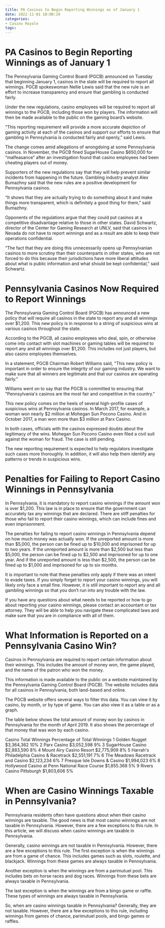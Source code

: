 ```yaml
---
title: PA Casinos to Begin Reporting Winnings as of January 1
date: 2022-11-01 10:08:29
categories:
- Casino Royale
tags:
---
```



#  PA Casinos to Begin Reporting Winnings as of January 1

The Pennsylvania Gaming Control Board (PGCB) announced on Tuesday that beginning January 1, casinos in the state will be required to report all winnings. PGCB spokeswoman Nellie Lewis said that the new rule is an effort to increase transparency and ensure that gambling is conducted fairly.

Under the new regulations, casino employees will be required to report all winnings to the PGCB, including those won by players. The information will then be made available to the public on the gaming board’s website.

“This reporting requirement will provide a more accurate depiction of gaming activity at each of the casinos and support our efforts to ensure that gambling in Pennsylvania is conducted fairly and openly,” said Lewis.

The change comes amid allegations of wrongdoing at some Pennsylvania casinos. In November, the PGCB fined SugarHouse Casino $650,000 for “malfeasance” after an investigation found that casino employees had been cheating players out of money.

Supporters of the new regulations say that they will help prevent similar incidents from happening in the future. Gambling industry analyst Alex Bumazhny said that the new rules are a positive development for Pennsylvania casinos.

“It shows that they are actually trying to do something about it and make things more transparent, which is definitely a good thing for them,” said Bumazhny.

Opponents of the regulations argue that they could put casinos at a competitive disadvantage relative to those in other states. David Schwartz, director of the Center for Gaming Research at UNLV, said that casinos in Nevada do not have to report winnings and as a result are able to keep their operations confidential.

“The fact that they are doing this unnecessarily opens up Pennsylvanian casinos to more scrutiny than their counterparts in other states, who are not forced to do this because their jurisdictions have more liberal attitudes about what is public information and what should be kept confidential,” said Schwartz.

#  Pennsylvania Casinos Now Required to Report Winnings

The Pennsylvania Gaming Control Board (PGCB) has announced a new policy that will require all casinos in the state to report any and all winnings over $1,200. This new policy is in response to a string of suspicious wins at various casinos throughout the state.

According to the PGCB, all casino employees who deal, spin, or otherwise come into contact with slot machines or gaming tables will be required to report any and all winnings over $1,200. This includes not just players, but also casino employees themselves.

In a statement, PGCB Chairman Robert Williams said, "This new policy is important in order to ensure the integrity of our gaming industry. We want to make sure that all winners are legitimate and that our casinos are operating fairly."

Williams went on to say that the PGCB is committed to ensuring that "Pennsylvania's casinos are the most fair and competitive in the country."

This new policy comes on the heels of several high-profile cases of suspicious wins at Pennsylvania casinos. In March 2017, for example, a woman won nearly $2 million at Mohegan Sun Pocono Casino. And in October 2017, a man won more than $3 million at Parx Casino.

In both cases, officials with the casinos expressed doubts about the legitimacy of the wins. Mohegan Sun Pocono Casino even filed a civil suit against the woman for fraud. The case is still pending.

The new reporting requirement is expected to help regulators investigate such cases more thoroughly. In addition, it will also help them identify any patterns or trends in suspicious wins.

#  Penalties for Failing to Report Casino Winnings in Pennsylvania

In Pennsylvania, it is mandatory to report casino winnings if the amount won is over $1,200. This law is in place to ensure that the government can accurately tax any winnings that are declared. There are stiff penalties for those who fail to report their casino winnings, which can include fines and even imprisonment.

The penalties for failing to report casino winnings in Pennsylvania depend on how much money was actually won. If the unreported amount is more than $5,000, the person can be fined up to $10,000 and imprisoned for up to two years. If the unreported amount is more than $2,500 but less than $5,000, the person can be fined up to $2,500 and imprisoned for up to one year. And if the unreported amount is less than $2,500, the person can be fined up to $1,000 and imprisoned for up to six months.

It is important to note that these penalties only apply if there was an intent to evade taxes. If you simply forget to report your casino winnings, you will likely only face a small fine. However, it is still important to report any and all gambling winnings so that you don’t run into any trouble with the law.

If you have any questions about what needs to be reported or how to go about reporting your casino winnings, please contact an accountant or tax attorney. They will be able to help you navigate these complicated laws and make sure that you are in compliance with all of them.

#  What Information is Reported on a Pennsylvania Casino Win? 

Casinos in Pennsylvania are required to report certain information about their winnings. This includes the amount of money won, the game played, and the name of the patron who won the money.

This information is made available to the public on a website maintained by the Pennsylvania Gaming Control Board (PGCB). The website includes data for all casinos in Pennsylvania, both land-based and online.

The PGCB website offers several ways to filter this data. You can view it by casino, by month, or by type of game. You can also view it as a table or as a graph.

The table below shows the total amount of money won by casinos in Pennsylvania for the month of April 2019. It also shows the percentage of that money that was won by each casino.

   Casino	Total Winnings	Percentage of Total Winnings
1	Golden Nugget	$3,364,362	10%
2	Parx Casino	$3,052,598	9%
3	SugarHouse Casino	$2,883,590	8%
4	Mount Airy Casino Resort	$2,775,909	8%
5	Harrah's Philadelphia Casino & Racetrack	$2,551,191	7%
6	The Meadows Racetrack and Casino	$2,123,234 	6%
7	Presque Isle Downs & Casino 	$1,994,023 	6%
8   Hollywood Casino at Penn National Race Course $1,855.368 5%
9   Rivers Casino Pittsburgh $1,803,606 5%

#  When are Casino Winnings Taxable in Pennsylvania?

Pennsylvania residents often have questions about when their casino winnings are taxable. The good news is that most casino winnings are not taxable in Pennsylvania. However, there are a few exceptions to this rule. In this article, we will discuss when casino winnings are taxable in Pennsylvania.

Generally, casino winnings are not taxable in Pennsylvania. However, there are a few exceptions to this rule. The first exception is when the winnings are from a game of chance. This includes games such as slots, roulette, and blackjack. Winnings from these games are always taxable in Pennsylvania.

Another exception is when the winnings are from a parimutuel pool. This includes bets on horse races and dog races. Winnings from these bets are always taxable in Pennsylvania.

The last exception is when the winnings are from a bingo game or raffle. These types of winnings are always taxable in Pennsylvania.


So, when are casino winnings taxable in Pennsylvania? Generally, they are not taxable. However, there are a few exceptions to this rule, including winnings from games of chance, parimutuel pools, and bingo games or raffles.